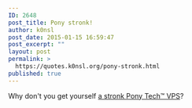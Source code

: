 ```yaml
---
ID: 2648
post_title: Pony stronk!
author: k0nsl
post_date: 2015-01-15 16:59:47
post_excerpt: ""
layout: post
permalink: >
  https://quotes.k0nsl.org/pony-stronk.html
published: true
---
```

Why don't you get yourself <a href="https://my.frantech.ca/aff.php?aff=781" target="_blank">a stronk Pony Tech&trade; VPS</a>?